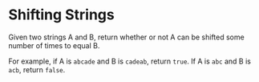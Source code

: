 # Shifting Strings

Given two strings A and B, return whether or not A can be shifted some number of times to equal B.

For example, if A is `abcade` and B is `cadeab`, return `true`. If A is `abc` and B is `acb`, return `false`.

